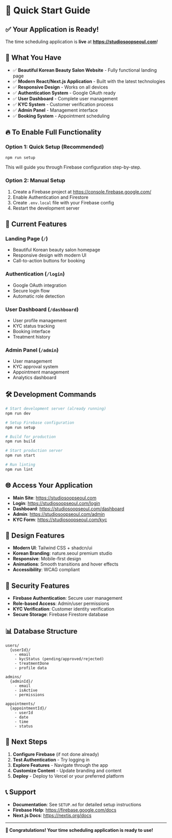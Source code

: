 # 🚀 Quick Start Guide

## ✅ Your Application is Ready!

The time scheduling application is **live** at **https://studiosoopseoul.com**!

## 🎯 What You Have

- ✅ **Beautiful Korean Beauty Salon Website** - Fully functional landing page
- ✅ **Modern React/Next.js Application** - Built with the latest technologies
- ✅ **Responsive Design** - Works on all devices
- ✅ **Authentication System** - Google OAuth ready
- ✅ **User Dashboard** - Complete user management
- ✅ **KYC System** - Customer verification process
- ✅ **Admin Panel** - Management interface
- ✅ **Booking System** - Appointment scheduling

## 🔥 To Enable Full Functionality

### Option 1: Quick Setup (Recommended)

```bash
npm run setup
```

This will guide you through Firebase configuration step-by-step.

### Option 2: Manual Setup

1. Create a Firebase project at https://console.firebase.google.com/
2. Enable Authentication and Firestore
3. Create `.env.local` file with your Firebase config
4. Restart the development server

## 📱 Current Features

### Landing Page (`/`)

- Beautiful Korean beauty salon homepage
- Responsive design with modern UI
- Call-to-action buttons for booking

### Authentication (`/login`)

- Google OAuth integration
- Secure login flow
- Automatic role detection

### User Dashboard (`/dashboard`)

- User profile management
- KYC status tracking
- Booking interface
- Treatment history

### Admin Panel (`/admin`)

- User management
- KYC approval system
- Appointment management
- Analytics dashboard

## 🛠 Development Commands

```bash
# Start development server (already running)
npm run dev

# Setup Firebase configuration
npm run setup

# Build for production
npm run build

# Start production server
npm run start

# Run linting
npm run lint
```

## 🌐 Access Your Application

- **Main Site**: https://studiosoopseoul.com
- **Login**: https://studiosoopseoul.com/login
- **Dashboard**: https://studiosoopseoul.com/dashboard
- **Admin**: https://studiosoopseoul.com/admin
- **KYC Form**: https://studiosoopseoul.com/kyc

## 🎨 Design Features

- **Modern UI**: Tailwind CSS + shadcn/ui
- **Korean Branding**: nature.seoul premium studio
- **Responsive**: Mobile-first design
- **Animations**: Smooth transitions and hover effects
- **Accessibility**: WCAG compliant

## 🔐 Security Features

- **Firebase Authentication**: Secure user management
- **Role-based Access**: Admin/user permissions
- **KYC Verification**: Customer identity verification
- **Secure Storage**: Firebase Firestore database

## 📊 Database Structure

```
users/
  {userId}/
    - email
    - kycStatus (pending/approved/rejected)
    - treatmentDone
    - profile data

admins/
  {adminId}/
    - email
    - isActive
    - permissions

appointments/
  {appointmentId}/
    - userId
    - date
    - time
    - status
```

## 🚀 Next Steps

1. **Configure Firebase** (if not done already)
2. **Test Authentication** - Try logging in
3. **Explore Features** - Navigate through the app
4. **Customize Content** - Update branding and content
5. **Deploy** - Deploy to Vercel or your preferred platform

## 📞 Support

- **Documentation**: See `SETUP.md` for detailed setup instructions
- **Firebase Help**: https://firebase.google.com/docs
- **Next.js Docs**: https://nextjs.org/docs

---

**🎉 Congratulations! Your time scheduling application is ready to use!**

